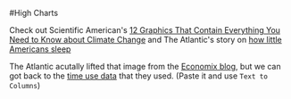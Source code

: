 #High Charts

Check out Scientific American's [12 Graphics That Contain Everything You Need to Know about Climate Change](http://blogs.scientificamerican.com/observations/2014/01/31/12-graphics-that-contain-everything-you-need-to-know-about-climate-change/) and The Atlantic's story on [how little Americans sleep](http://www.theatlantic.com/health/archive/2014/01/how-much-do-we-sleep-americans-dont-know/283148/) 

The Atlantic acutally lifted that image from the [Economix blog](http://economix.blogs.nytimes.com/2014/01/16/you-sleep-more-than-you-claim-you-do/), but we can got back to the [time use data](http://www.bls.gov/news.release/atus.t03.htm) that they used. (Paste it and use `Text to Columns`)

